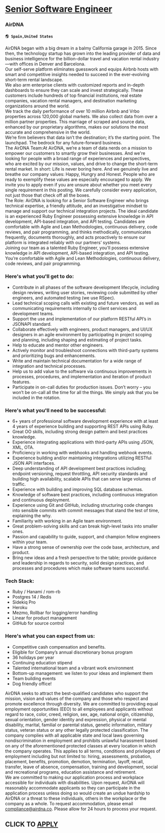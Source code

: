 # [Senior Software Engineer](https://www.remotewlb.com/apply/senior-software-engineer-87713)  
### AirDNA  
#### `🌎 Spain,United States`  
AirDNA began with a big dream in a balmy California garage in 2015. Since then, the technology startup has grown into the leading provider of data and business intelligence for the billion-dollar travel and vacation rental industry—with offices in Denver and Barcelona.  
Our self-serve platform eliminates guesswork and equips Airbnb hosts with smart and competitive insights needed to succeed in the ever-evolving short-term rental landscape.  
We also arm enterprise clients with customized reports and in-depth dashboards to ensure they can scale and invest strategically. These customers include hundreds of top financial institutions, real estate companies, vacation rental managers, and destination marketing organizations around the world.  
We track the daily performance of over 10 million Airbnb and Vrbo properties across 120,000 global markets. We also collect data from over a million partner properties. This marriage of scraped and source data, enhanced by our proprietary algorithms, makes our solutions the most accurate and comprehensive in the world.  
We’re firm believers that data isn’t the destination; it’s the starting point. The launchpad. The bedrock for any future-forward business.  
The AirDNA Team:At AirDNA, we’re a team of data nerds on a mission to empower our customers to smartly grow their businesses. And we're looking for people with a broad range of experiences and perspectives, who are excited by our mission, values, and drive to change the short-term rental market. In short: Life is never boring here. And we genuinely live and breathe our company values: Happy, Hungry and Honest. People who are ready to exemplify these values are especially encouraged to apply. We invite you to apply even if you are unsure about whether you meet every single requirement in this posting. We carefully consider every application, not just those that check off all the boxes.  
The Role: AirDNA is looking for a Senior Software Engineer who brings technical expertise, a friendly attitude, and an investigative mindset to manage and support our technical integration projects. The ideal candidate is an experienced Ruby Engineer possessing extensive knowledge in API development, API-based integration, and API testing. Candidates are comfortable with Agile and Lean Methodologies, continuous delivery, code reviews, and pair programming, and thinks methodically, communicates frequently, documents thoroughly, and acts proactively to ensure our platform is integrated reliably with our partners’ systems.  
Joining our team as a talented Ruby Engineer, you'll possess extensive knowledge in API development, API-based integration, and API testing. You’re comfortable with Agile and Lean Methodologies, continuous delivery, code reviews, and pair programming.

### Here's what you'll get to do:

  * Contribute in all phases of the software development lifecycle, including design reviews, writing user stories, reviewing code submitted by other engineers, and automated testing (we use RSpec).
  * Lead technical scoping calls with existing and future vendors, as well as communicating requirements internally to client services and development teams. 
  * Support the use and implementation of our platform RESTful API’s in JSONAPI standard. 
  * Collaborate effectively with engineers, product managers, and UI/UX designers in an agile environment by participating in project scoping and planning, including shaping and estimating of project tasks.
  * Help to educate and mentor other engineers.
  * Actively monitor and troubleshoot connections with third-party systems and prioritizing bugs and enhancements.
  * Write and maintain technical documentation for a wide range of integration and technical processes.
  * Help us to add value to the software via continuous improvements in processes, procedures, and implementation and iteration of product features.
  * Participate in on-call duties for production issues. Don’t worry – you won’t be on-call all the time for all the things. We simply ask that you be included in the rotation.

### Here's what you'll need to be successful:

  * 6+ years of professional software development experience with at least 4 years of experience building and supporting REST APIs using Ruby.
  * Great OO skills, including strong design pattern and best practices knowledge.
  * Experience integrating applications with third-party APIs using JSON, XML, OTA.
  * Proficiency in working with webhooks and handling webhook events.
  * Experience building and/or maintaining integrations utilizing RESTful JSON API interfaces.
  * Deep understanding of API development best practices including; endpoint versioning, request throttling, API security standards and building high availability, scalable APIs that can serve large volumes of traffic.
  * Experience with building and improving SQL database schemas.
  * Knowledge of software best practices, including continuous integration and continuous deployment.
  * Experience using Git and GitHub, including structuring code changes into sensible commits with commit messages that stand the test of time, explaining the why.
  * Familiarity with working in an Agile team environment.
  * Great problem-solving skills and can break high-level tasks into smaller ones.
  * Passion and capability to guide, support, and champion fellow engineers within your team.
  * Have a strong sense of ownership over the code base, architecture, and product.
  * Bring new ideas and a fresh perspective to the table; provide guidance and leadership in regards to security, solid design practices, and processes and procedures which make software teams successful.

### Tech Stack:

  * Ruby / Hanami / rom-rb
  * Postgres 14 / Redis
  * Sidekiq Pro
  * Heroku
  * Mezmo, Rollbar for logging/error handling
  * Linear for product management
  * GitHub for source control

### Here's what you can expect from us:

  * Competitive cash compensation and benefits.
  * Eligible for Company’s annual discretionary bonus program
  * 36 holidays per year
  * Continuing education stipend
  * Talented international team and a vibrant work environment
  * Bottom-up management: we listen to your ideas and implement them
  * Team building events
  * Dog friendly office!

AirDNA seeks to attract the best-qualified candidates who support the mission, vision and values of the company and those who respect and promote excellence through diversity. We are committed to providing equal employment opportunities (EEO) to all employees and applicants without regard to race, color, creed, religion, sex, age, national origin, citizenship, sexual orientation, gender identity and expression, physical or mental disability, marital, familial or parental status, genetic information, military status, veteran status or any other legally protected classification. The company complies with all applicable state and local laws governing nondiscrimination in employment and prohibits unlawful harassment based on any of the aforementioned protected classes at every location in which the company operates. This applies to all terms, conditions and privileges of employment including but not limited to: hiring, assessments, probation, placement, benefits, promotion, demotion,
termination, layoff, recall, transfer, leave of absence, compensation, training and development, social and recreational programs, education assistance and retirement.  
We are committed to making our application process and workplace accessible for individuals with disabilities. Upon request, AirDNA will reasonably accommodate applicants so they can participate in the application process unless doing so would create an undue hardship to AirDNA or a threat to these individuals, others in the workplace or the company as a whole. To request accommodation, please email compliance@airdna.co. Please allow for 24 hours to process your request.  
## CLICK TO [APPLY](https://www.remotewlb.com/apply/senior-software-engineer-87713)

